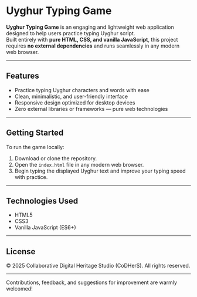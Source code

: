 # Uyghur Typing Game

**Uyghur Typing Game** is an engaging and lightweight web application designed to help users practice typing Uyghur script.  
Built entirely with **pure HTML, CSS, and vanilla JavaScript**, this project requires **no external dependencies** and runs seamlessly in any modern web browser.

---

## Features

- Practice typing Uyghur characters and words with ease  
- Clean, minimalistic, and user-friendly interface  
- Responsive design optimized for desktop devices  
- Zero external libraries or frameworks — pure web technologies  

---

## Getting Started

To run the game locally:  

1. Download or clone the repository.  
2. Open the `index.html` file in any modern web browser.  
3. Begin typing the displayed Uyghur text and improve your typing speed with practice.

---

## Technologies Used

- HTML5  
- CSS3  
- Vanilla JavaScript (ES6+)

---

## License

© 2025 Collaborative Digital Heritage Studio (CoDHerS). All rights reserved.

---

Contributions, feedback, and suggestions for improvement are warmly welcomed!
